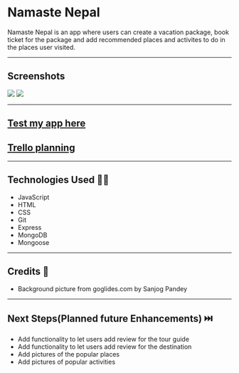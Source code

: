 # Namaste Nepal

Namaste Nepal is an app where users can create a vacation package, book ticket for the package and add recommended places and activites to do in the places user visited.

***
## Screenshots

<img src = "https://i.imgur.com/DmCS8f7.jpg">
<img src = "https://i.imgur.com/KXTbrRh.jpg">

***

## <a href="https://namaste---nepal.herokuapp.com/" target="_blank">Test my app here</a>

## <a href="https://trello.com/b/2SJHcB8g/binods-workspace" target="_blank">Trello planning</a>

***

## Technologies Used 🧑‍💻
 * JavaScript 
 * HTML 
 * CSS
 * Git
 * Express
 * MongoDB
 * Mongoose

***

## Credits 🙌
* Background picture from goglides.com by Sanjog Pandey
***
  
## Next Steps(Planned future Enhancements) ⏭️
* Add functionality to let users add review for the tour guide
* Add functionality to let users add review for the destination
* Add pictures of the popular places 
* Add pictures of popular activities 
